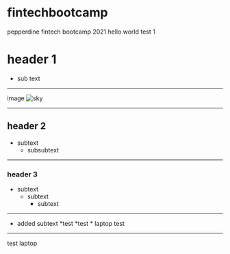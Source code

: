 # fintechbootcamp
pepperdine fintech bootcamp 2021
hello world
test 1
# header 1
* sub text
___
image ![sky](https://images.unsplash.com/photo-1503023345310-bd7c1de61c7d?ixid=MXwxMjA3fDB8MHxzZWFyY2h8MXx8aHVtYW58ZW58MHx8MHw%3D&ixlib=rb-1.2.1&auto=format&fit=crop&w=600&q=60)
___
## header 2
* subtext
    * subsubtext
___
### header 3
* subtext
    * subtext
        * subtext
    
___
* added subtext
    *test
        *test
        * laptop test 
___
test laptop
